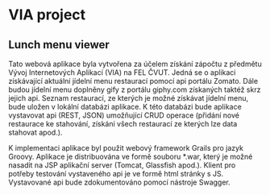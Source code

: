 # VIA project
## Lunch menu viewer

Tato webová aplikace byla vytvořena za účelem získání zápočtu z předmětu Vývoj Internetových Aplikací (VIA) na FEL ČVUT. Jedná se o aplikaci získávající aktuální jídelní menu restaurací pomocí api portálu Zomato. Dále budou jídelní menu doplněny gify z portálu giphy.com získaných taktéž skrz jejich api. Seznam restaurací, ze kterých je možné získávat jídelní menu, bude uložen v lokální databázi aplikace. K této databázi bude aplikace vystavovat api (REST, JSON) umožňující CRUD operace (přidání nové restaurace ke stahování, získání všech restaurací ze kterých lze data stahovat apod.).


K implementaci aplikace byl použit webový framework Grails pro jazyk Groovy. Aplikace je distribuována ve formě souboru \*.war, který je možné nasadit na JSP aplikační server (Tomcat, Glassfish apod.). Klient pro potřeby testování vystaveného api je ve formě html stránky s JS. Vystavované api bude zdokumentováno pomocí nástroje Swagger.
